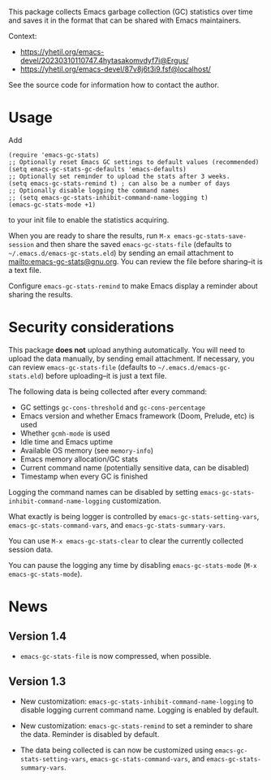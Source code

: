 This package collects Emacs garbage collection (GC) statistics over
time and saves it in the format that can be shared with Emacs
maintainers.

Context:

-   <https://yhetil.org/emacs-devel/20230310110747.4hytasakomvdyf7i@Ergus/>
-   <https://yhetil.org/emacs-devel/87v8j6t3i9.fsf@localhost/>

See the source code for information how to contact the author.


# Usage

Add

    (require 'emacs-gc-stats)
    ;; Optionally reset Emacs GC settings to default values (recommended)
    (setq emacs-gc-stats-gc-defaults 'emacs-defaults)
    ;; Optionally set reminder to upload the stats after 3 weeks.
    (setq emacs-gc-stats-remind t) ; can also be a number of days
    ;; Optionally disable logging the command names
    ;; (setq emacs-gc-stats-inhibit-command-name-logging t)
    (emacs-gc-stats-mode +1)

to your init file to enable the statistics acquiring.

When you are ready to share the results, run `M-x emacs-gc-stats-save-session`
and then share the saved `emacs-gc-stats-file` (defaults to
`~/.emacs.d/emacs-gc-stats.eld`) by sending an email attachment to
<mailto:emacs-gc-stats@gnu.org>. You can review the file before
sharing&#x2013;it is a text file.

Configure `emacs-gc-stats-remind` to make Emacs display a reminder about
sharing the results.


# Security considerations

This package **does not** upload anything automatically.  You will need to
upload the data manually, by sending email attachment.  If necessary,
you can review `emacs-gc-stats-file` (defaults to
`~/.emacs.d/emacs-gc-stats.eld`) before uploading&#x2013;it is just a text
file.

The following data is being collected after every command:

-   GC settings `gc-cons-threshold` and `gc-cons-percentage`
-   Emacs version and whether Emacs framework (Doom, Prelude, etc) is used
-   Whether `gcmh-mode` is used
-   Idle time and Emacs uptime
-   Available OS memory (see `memory-info`)
-   Emacs memory allocation/GC stats
-   Current command name (potentially sensitive data, can be disabled)
-   Timestamp when every GC is finished

Logging the command names can be disabled by setting
`emacs-gc-stats-inhibit-command-name-logging` customization.

What exactly is being logger is controlled by
`emacs-gc-stats-setting-vars`, `emacs-gc-stats-command-vars`, and
`emacs-gc-stats-summary-vars`.

You can use `M-x emacs-gc-stats-clear` to clear the currently collected
session data.

You can pause the logging any time by disabling `emacs-gc-stats-mode`
(`M-x emacs-gc-stats-mode`).


# News


## Version 1.4

-   `emacs-gc-stats-file` is now compressed, when possible.


## Version 1.3

-   New customization: `emacs-gc-stats-inhibit-command-name-logging` to
    disable logging current command name.  Logging is enabled by default.

-   New customization: `emacs-gc-stats-remind` to set a reminder to share
    the data.  Reminder is disabled by default.

-   The data being collected is can now be customized using
    `emacs-gc-stats-setting-vars`, `emacs-gc-stats-command-vars`, and
    `emacs-gc-stats-summary-vars`.

